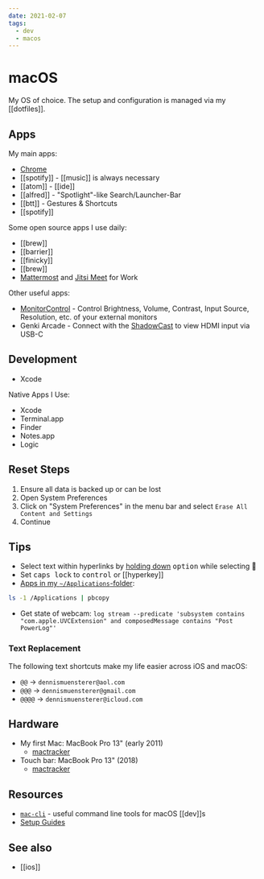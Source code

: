 ```yaml
---
date: 2021-02-07
tags:
  - dev
  - macos
---
```


# macOS

My OS of choice. The setup and configuration is managed via my [[dotfiles]].

## Apps

My main  apps:

- [Chrome](https://www.google.com/chrome/)
- [[spotify]] - [[music]] is always necessary
- [[atom]] - [[ide]]
- [[alfred]] - "Spotlight"-like Search/Launcher-Bar
- [[btt]] - Gestures & Shortcuts
- [[spotify]]

Some open source apps I use daily:

- [[brew]]
- [[barrier]]
- [[finicky]]
- [[brew]]
- [Mattermost](https://mattermost.com/) and [Jitsi Meet](https://github.com/jitsi/jitsi-meet-electron) for Work

Other useful apps:

- [MonitorControl](https://github.com/MonitorControl/MonitorControl) - Control Brightness, Volume, Contrast, Input Source, Resolution, etc. of your external monitors
- Genki Arcade - Connect with the [ShadowCast](https://www.genkithings.com/products/shadowcast) to view HDMI input via USB-C

## Development

- Xcode

Native Apps I Use:

- Xcode
- Terminal.app
- Finder
- Notes.app
- Logic


## Reset Steps

1. Ensure all data is backed up or can be lost
2. Open System Preferences
3. Click on "System Preferences" in the menu bar and select `Erase All Content and Settings`
4. Continue

## Tips

- Select text within hyperlinks by [holding down](https://twitter.com/MBoffin/status/1218668903586394112) <kbd>option</kbd> while selecting 🤯
- Set <kbd>caps lock</kbd> to <kbd>control</kbd> or [[hyperkey]]
- [Apps in my `~/Applications`-folder](https://gist.github.com/dnnsmnstrr/41c9e140ab7629e489f4ee1265bf85b0):
```sh
ls -1 /Applications | pbcopy
```
- Get state of webcam: `log stream --predicate 'subsystem contains "com.apple.UVCExtension" and composedMessage contains "Post PowerLog"'`

### Text Replacement

The following text shortcuts make my life easier across iOS and macOS:

- `@@` -> `dennismuensterer@aol.com`
- `@@@` -> `dennismuensterer@gmail.com`
- `@@@@` -> `dennismuensterer@icloud.com`

## Hardware

- My first Mac: MacBook Pro 13" (early 2011)
  - [mactracker](mactracker://7100F247-2CF4-4C33-BE57-948881304DA7)
- Touch bar: MacBook Pro 13" (2018)
  - [mactracker](mactracker://EB72B355-E76D-4028-BB50-B5BE4001AA65)

## Resources

- [`mac-cli`](https://github.com/guarinogabriel/Mac-CLI) - useful command line tools for macOS [[dev]]s
- [Setup Guides](https://sourabhbajaj.com/mac-setup/)

## See also

- [[ios]]
